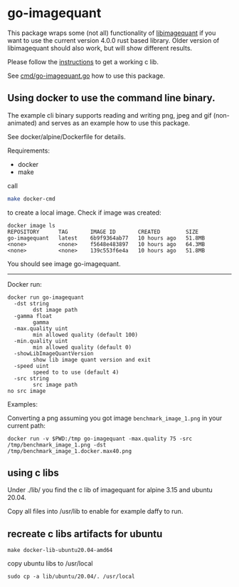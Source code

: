 # go-imagequant

This package wraps some (not all) functionality of
[libimagequant](https://pngquant.org/lib/) if you want to use the current version 4.0.0 rust based library. 
Older version of libimagequant should also work, but will show different results. 


Please follow the [instructions](https://github.com/ImageOptim/libimagequant/tree/main/imagequant-sys) to get a working
c lib.

See [cmd/go-imagequant.go](cmd/go-imagequant.go) how to use this package. 

## Using docker to use the command line binary.

The example cli binary supports reading and writing png, jpeg and gif (non-animated) and serves as an example how to use this package.

See docker/alpine/Dockerfile for details. 

Requirements:

- docker
- make

call

```bash
make docker-cmd
```

to create a local image. Check if image was created:

```
docker image ls
REPOSITORY      TAG       IMAGE ID       CREATED        SIZE
go-imagequant   latest    6b9f9364ab77   10 hours ago   51.8MB
<none>          <none>    f5648e483897   10 hours ago   64.3MB
<none>          <none>    139c553f6e4a   10 hours ago   51.8MB
```

You should see image go-imagequant.

---
Docker run:

```
docker run go-imagequant                           
  -dst string
        dst image path
  -gamma float
        gamma
  -max.quality uint
        min allowed quality (default 100)
  -min.quality uint
        min allowed quality (default 0)
  -showLibImageQuantVersion
        show lib image quant version and exit
  -speed uint
        speed to to use (default 4)
  -src string
        src image path
no src image

```

Examples:

Converting a png assuming you got image ```benchmark_image_1.png``` in your current path:

```
docker run -v $PWD:/tmp go-imagequant -max.quality 75 -src /tmp/benchmark_image_1.png -dst /tmp/benchmark_image_1.docker.max40.png
```
## using c libs 
Under ./lib/ you find the c lib of imagequant for alpine 3.15 and ubuntu 20.04. 

Copy all files into /usr/lib to enable for example daffy to run.

## recreate c libs artifacts for ubuntu

```make docker-lib-ubuntu20.04-amd64```

copy ubuntu libs to /usr/local

```
sudo cp -a lib/ubuntu/20.04/. /usr/local
```



